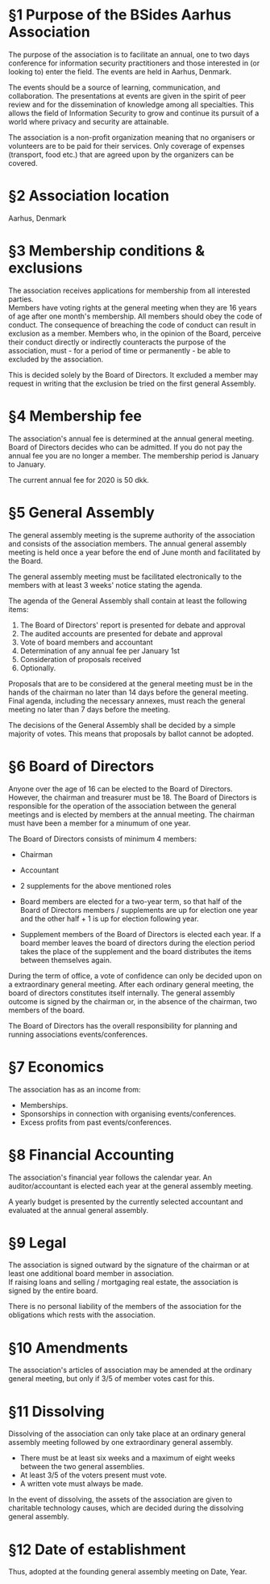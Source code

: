 # §1 Purpose of the BSides Aarhus Association
The purpose of the association is to facilitate an annual, one to two days conference for information security practitioners and those interested in (or looking to) enter the field. The events are held in Aarhus, Denmark.

The events should be a source of learning, communication, and collaboration. The presentations at events are given in the spirit of peer review and for the dissemination of knowledge among all specialties.  This allows the field of Information Security to grow and continue its pursuit of a world where privacy and security are attainable.

The association is a non-profit organization meaning that no organisers or volunteers are to be paid for their services.
Only coverage of expenses (transport, food etc.) that are agreed upon by the organizers can be covered.

# §2 Association location
Aarhus, Denmark

# §3 Membership conditions & exclusions
The association receives applications for membership from all interested parties.  
Members have voting rights at the general meeting when they are 16 years of age after one month's membership.
All members should obey the code of conduct. The consequence of breaching the code of conduct can result in exclusion as a member. 
Members who, in the opinion of the Board, perceive their conduct directly or indirectly counteracts the purpose of the association, must - for a period of time or permanently - be able to excluded by the association.

This is decided solely by the Board of Directors. 
It excluded a member may request in writing that the exclusion be tried on the first general Assembly.

# §4 Membership fee
The association's annual fee is determined at the annual general meeting. Board of Directors
decides who can be admitted.
If you do not pay the annual fee you are no longer a member. The membership period is January to January.

The current annual fee for 2020 is 50 dkk.

# §5 General Assembly
The general assembly meeting is the supreme authority of the association and consists of the association
members. The annual general assembly meeting is held once a year before the end of June
month and facilitated by the Board.

The general assembly meeting must be facilitated electronically to the members with at least 3 weeks' notice
stating the agenda.

The agenda of the General Assembly shall contain at least the following items:
1. The Board of Directors' report is presented for debate and approval  
2. The audited accounts are presented for debate and approval
3. Vote of board members and accountant
4. Determination of any annual fee per January 1st
5. Consideration of proposals received
6. Optionally.

Proposals that are to be considered at the general meeting must be in the hands of the chairman no later than 14 days before the general meeting. Final agenda, including the necessary annexes, must reach the general meeting no later than 7 days before the meeting.

The decisions of the General Assembly shall be decided by a simple majority of votes.
This means that proposals by ballot cannot be adopted.

# §6 Board of Directors
Anyone over the age of 16 can be elected to the Board of Directors.
However, the chairman and treasurer must be 18.
The Board of Directors is responsible for the operation of the association between the general meetings and is elected by members at the annual meeting.
The chairman must have been a member for a minumum of one year.

The Board of Directors consists of minimum 4 members:
* Chairman
* Accountant
* 2 supplements for the above mentioned roles

* Board members are elected for a two-year term, so that half of the Board of Directors members / supplements are up for election one year and the other half + 1 is up for election following year.

* Supplement members of the Board of Directors is elected each year. If a board member leaves the board of directors during the election period takes the place of the supplement and the board distributes the items between themselves again.

During the term of office, a vote of confidence can only be decided upon on a extraordinary general meeting. After each ordinary general meeting, the board of directors constitutes itself internally.
The general assembly outcome is signed by the chairman or, in the absence of the chairman, two members of the board.

The Board of Directors has the overall responsibility for planning and running associations events/conferences.

# §7 Economics
The association has as an income from:
* Memberships.
* Sponsorships in connection with organising events/conferences.
* Excess profits from past events/conferences.

# §8 Financial Accounting
The association's financial year follows the calendar year.
An auditor/accountant is elected each year at the general assembly meeting.

A yearly budget is presented by the currently selected accountant and evaluated at the annual general assembly.

# §9 Legal
The association is signed outward by the signature of the chairman or at least one additional board member in association.  
If raising loans and selling / mortgaging real estate, the association is signed by the entire board. 

There is no personal liability of the members of the association for the obligations which rests with the association.

# §10 Amendments
The association's articles of association may be amended at the ordinary general meeting, but only if 3/5 of member
votes cast for this.

# §11 Dissolving
Dissolving of the association can only take place at an ordinary general assembly meeting followed by one
extraordinary general assembly. 

* There must be at least six weeks and a maximum of eight weeks between the two general assemblies.
* At least 3/5 of the voters present must vote.
* A written vote must always be made.

In the event of dissolving, the assets of the association are given to charitable technology causes, which are decided during
the dissolving general assembly.

# §12 Date of establishment
Thus, adopted at the founding general assembly meeting on Date, Year.
